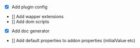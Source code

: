 - [X] Add plugin config
- [] Add wapper extensions
- [] Add dom scripts
- [X] Add doc generator
- [] Add default properties to addon properties (initialValue etc)